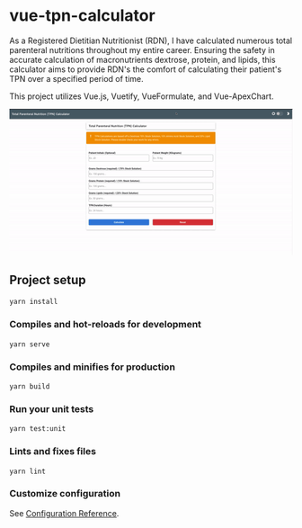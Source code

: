 # vue-tpn-calculator

As a Registered Dietitian Nutritionist (RDN), I have calculated numerous total parenteral nutritions throughout my entire career. Ensuring the safety in accurate calculation of macronutrients dextrose, protein, and lipids, this calculator aims to provide RDN's the comfort of calculating their patient's TPN over a specified period of time.

This project utilizes Vue.js, Vuetify, VueFormulate, and Vue-ApexChart.

![](vue-tpn-calculator.gif)

## Project setup
```
yarn install
```

### Compiles and hot-reloads for development
```
yarn serve
```

### Compiles and minifies for production
```
yarn build
```

### Run your unit tests
```
yarn test:unit
```

### Lints and fixes files
```
yarn lint
```

### Customize configuration
See [Configuration Reference](https://cli.vuejs.org/config/).
